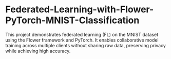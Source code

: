 # Federated-Learning-with-Flower-PyTorch-MNIST-Classification
This project demonstrates federated learning (FL) on the MNIST dataset using the Flower framework and PyTorch. It enables collaborative model training across multiple clients without sharing raw data, preserving privacy while achieving high accuracy.
